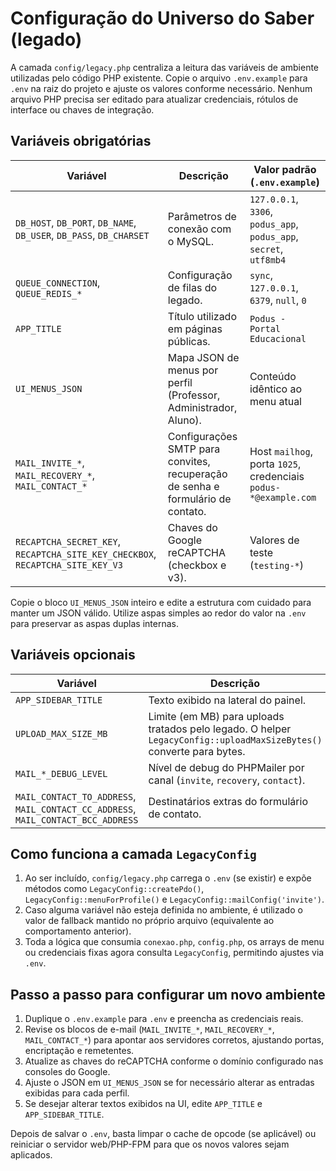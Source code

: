 # Configuração do Universo do Saber (legado)

A camada `config/legacy.php` centraliza a leitura das variáveis de ambiente
utilizadas pelo código PHP existente. Copie o arquivo `.env.example` para `.env`
na raiz do projeto e ajuste os valores conforme necessário. Nenhum arquivo PHP
precisa ser editado para atualizar credenciais, rótulos de interface ou chaves
de integração.

## Variáveis obrigatórias

| Variável | Descrição | Valor padrão (`.env.example`) |
| --- | --- | --- |
| `DB_HOST`, `DB_PORT`, `DB_NAME`, `DB_USER`, `DB_PASS`, `DB_CHARSET` | Parâmetros de conexão com o MySQL. | `127.0.0.1`, `3306`, `podus_app`, `podus_app`, `secret`, `utf8mb4` |
| `QUEUE_CONNECTION`, `QUEUE_REDIS_*` | Configuração de filas do legado. | `sync`, `127.0.0.1`, `6379`, `null`, `0` |
| `APP_TITLE` | Título utilizado em páginas públicas. | `Podus - Portal Educacional` |
| `UI_MENUS_JSON` | Mapa JSON de menus por perfil (Professor, Administrador, Aluno). | Conteúdo idêntico ao menu atual |
| `MAIL_INVITE_*`, `MAIL_RECOVERY_*`, `MAIL_CONTACT_*` | Configurações SMTP para convites, recuperação de senha e formulário de contato. | Host `mailhog`, porta `1025`, credenciais `podus-*@example.com` |
| `RECAPTCHA_SECRET_KEY`, `RECAPTCHA_SITE_KEY_CHECKBOX`, `RECAPTCHA_SITE_KEY_V3` | Chaves do Google reCAPTCHA (checkbox e v3). | Valores de teste (`testing-*`) |

Copie o bloco `UI_MENUS_JSON` inteiro e edite a estrutura com cuidado para
manter um JSON válido. Utilize aspas simples ao redor do valor na `.env` para
preservar as aspas duplas internas.

## Variáveis opcionais

| Variável | Descrição | Padrão |
| --- | --- | --- |
| `APP_SIDEBAR_TITLE` | Texto exibido na lateral do painel. | `Podus` |
| `UPLOAD_MAX_SIZE_MB` | Limite (em MB) para uploads tratados pelo legado. O helper `LegacyConfig::uploadMaxSizeBytes()` converte para bytes. | `10` |
| `MAIL_*_DEBUG_LEVEL` | Nível de debug do PHPMailer por canal (`invite`, `recovery`, `contact`). | `0` |
| `MAIL_CONTACT_TO_ADDRESS`, `MAIL_CONTACT_CC_ADDRESS`, `MAIL_CONTACT_BCC_ADDRESS` | Destinatários extras do formulário de contato. | `suporte@example.com`, `null`, *(vazio)* |

## Como funciona a camada `LegacyConfig`

1. Ao ser incluído, `config/legacy.php` carrega o `.env` (se existir) e expõe
   métodos como `LegacyConfig::createPdo()`, `LegacyConfig::menuForProfile()` e
   `LegacyConfig::mailConfig('invite')`.
2. Caso alguma variável não esteja definida no ambiente, é utilizado o valor de
   fallback mantido no próprio arquivo (equivalente ao comportamento anterior).
3. Toda a lógica que consumia `conexao.php`, `config.php`, os arrays de menu ou
   credenciais fixas agora consulta `LegacyConfig`, permitindo ajustes via `.env`.

## Passo a passo para configurar um novo ambiente

1. Duplique o `.env.example` para `.env` e preencha as credenciais reais.
2. Revise os blocos de e-mail (`MAIL_INVITE_*`, `MAIL_RECOVERY_*`, `MAIL_CONTACT_*`)
   para apontar aos servidores corretos, ajustando portas, encriptação e remetentes.
3. Atualize as chaves do reCAPTCHA conforme o domínio configurado nas consoles
   do Google.
4. Ajuste o JSON em `UI_MENUS_JSON` se for necessário alterar as entradas exibidas
   para cada perfil.
5. Se desejar alterar textos exibidos na UI, edite `APP_TITLE` e
   `APP_SIDEBAR_TITLE`.

Depois de salvar o `.env`, basta limpar o cache de opcode (se aplicável) ou
reiniciar o servidor web/PHP-FPM para que os novos valores sejam aplicados.
